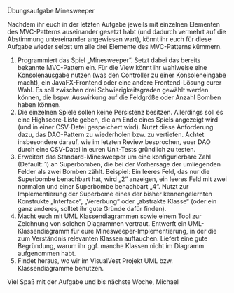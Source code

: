 Übungsaufgabe Minesweeper
 
Nachdem ihr euch in der letzten Aufgabe jeweils mit einzelnen Elementen des MVC-Patterns auseinander gesetzt habt (und dadurch vermehrt auf die Abstimmung untereinander angewiesen wart), könnt ihr euch für diese Aufgabe wieder selbst um alle drei Elemente des MVC-Patterns kümmern. 
1. Programmiert das Spiel „Minesweeper“. Setzt dabei das bereits bekannte MVC-Pattern ein. Für die View könnt ihr wahlweise eine Konsolenausgabe nutzen (was den Controller zu einer Konsoleneingabe macht), ein JavaFX-Frontend oder eine andere Frontend-Lösung eurer Wahl. Es soll zwischen drei Schwierigkeitsgraden gewählt werden können, die bspw. Auswirkung auf die Feldgröße oder Anzahl Bomben haben können.  
2. Die einzelnen Spiele sollen keine Persistenz besitzen. Allerdings soll es eine Highscore-Liste geben, die am Ende eines Spiels angezeigt wird (und in einer CSV-Datei gespeichert wird). Nutzt diese Anforderung dazu, das DAO-Pattern zu wiederholen bzw. zu vertiefen. Achtet insbesondere darauf, wie im letzten Review besprochen, euer DAO durch eine CSV-Datei in euren Unit-Tests gründlich zu testen. 
3. Erweitert das Standard-Minesweeper um eine konfigurierbare Zahl (Default: 1) an Superbomben, die bei der Vorhersage der umliegenden Felder als zwei Bomben zählt. Beispiel: Ein leeres Feld, das nur die Superbombe benachbart hat, wird „2“ anzeigen, ein leeres Feld mit zwei normalen und einer Superbombe benachbart „4“. Nutzt zur Implementierung der Superbome eines der bisher kennengelernten Konstrukte „Interface“, „Vererbung“ oder „abstrakte Klasse“ (oder ein ganz anderes, solltet ihr gute Gründe dafür finden). 
4. Macht euch mit UML Klassendiagrammen sowie einem Tool zur Zeichnung von solchen Diagrammen vertraut. Entwerft ein UML-Klassendiagramm für eure Minesweeper-Implementierung, in der die zum Verständnis relevanten Klassen auftauchen. Liefert eine gute Begründung, warum ihr ggf. manche Klassen nicht im Diagramm aufgenommen habt. 
5. Findet heraus, wo wir im VisualVest Projekt UML bzw. Klassendiagramme benutzen. 
 
 
Viel Spaß mit der Aufgabe und bis nächste Woche,
Michael